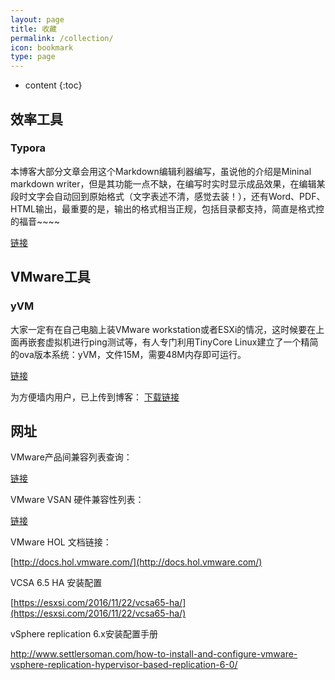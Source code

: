 ```yaml
---
layout: page
title: 收藏
permalink: /collection/
icon: bookmark
type: page
---
```


* content
{:toc}

## 效率工具

### Typora

本博客大部分文章会用这个Markdown编辑利器编写，虽说他的介绍是Mininal markdown writer，但是其功能一点不缺，在编写时实时显示成品效果，在编辑某段时文字会自动回到原始格式（文字表述不清，感觉去装！），还有Word、PDF、HTML输出，最重要的是，输出的格式相当正规，包括目录都支持，简直是格式控的福音~~~~

[链接](https://typora.io/)

## VMware工具

### yVM

大家一定有在自己电脑上装VMware workstation或者ESXi的情况，这时候要在上面再嵌套虚拟机进行ping测试等，有人专门利用TinyCore Linux建立了一个精简的ova版本系统：yVM，文件15M，需要48M内存即可运行。

[链接](https://cloudarchitectblog.wordpress.com/2015/11/11/yvm-download-page/)

为方便墙内用户，已上传到博客： [下载链接](http://www.halfcoffee.com/tools/yVM.ova)

## 网址

VMware产品间兼容列表查询：

[链接](http://www.vmware.com/resources/compatibility/sim/interop_matrix.php#interop&2=&93=)

VMware VSAN 硬件兼容性列表：

[链接](http://www.vmware.com/resources/compatibility/search.php?deviceCategory=vsan)

VMware HOL 文档链接：

[http://docs.hol.vmware.com/](http://docs.hol.vmware.com/)



VCSA 6.5 HA 安装配置

[https://esxsi.com/2016/11/22/vcsa65-ha/](https://esxsi.com/2016/11/22/vcsa65-ha/)



vSphere replication 6.x安装配置手册

http://www.settlersoman.com/how-to-install-and-configure-vmware-vsphere-replication-hypervisor-based-replication-6-0/